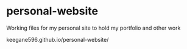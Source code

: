 # personal-website
Working files for my personal site to hold my portfolio and other work

keegane596.github.io/personal-website/
